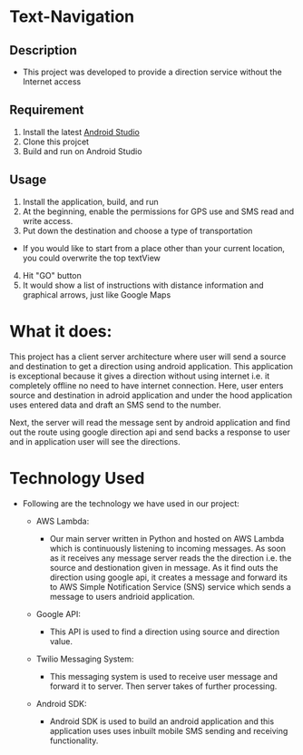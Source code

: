 # Text-Navigation

## Description
- This project was developed to provide a direction service without the Internet access

## Requirement
1. Install the latest [Android Studio](https://developer.android.com/studio/index.html)
2. Clone this projcet
3. Build and run on Android Studio

## Usage
1. Install the application, build, and run
2. At the beginning, enable the permissions for GPS use and SMS read and write access.
3. Put down the destination and choose a type of transportation
  - If you would like to start from a place other than your current location, you could overwrite the top textView
4. Hit "GO" button
5. It would show a list of instructions with distance information and graphical arrows, just like Google Maps

# What it does:
  This project has a client server architecture where user will send a source and destination to get a direction using android    application. This application is exceptional because it gives a direction without using internet i.e. it completely offline no need to have internet connection. Here, user enters source and destination in adroid application and under the hood application uses entered data and draft an SMS send to the number.
  
  Next, the server will read the message sent by android application and find out the route using google direction api and send backs a response to user and in application user will see the directions.
  
# Technology Used

  * Following are the technology we have used in our project:
    * AWS Lambda:
      * Our main server written in Python and hosted on AWS Lambda which is continuously listening to incoming messages. As soon as it receives any message server reads the the direction i.e. the source and destionation given in message. As it find outs the direction using google api, it creates a message and forward its to AWS Simple Notification Service (SNS) service which sends a message to users andrioid application.
    
    * Google API:
      * This API is used to find a direction using source and direction value.
      
    * Twilio Messaging System:
      * This messaging system is used to receive user message and forward it to server. Then server takes of further processing.
      
    * Android SDK:
      * Android SDK is used to build an android application and this application uses uses inbuilt mobile SMS sending and receiving functionality.
      
      
